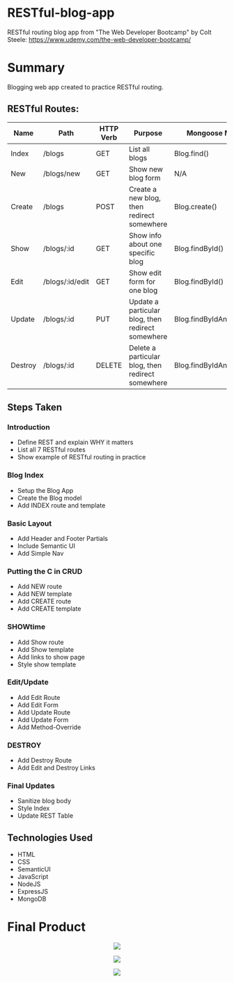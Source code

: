 # RESTful-blog-app

RESTful routing blog app from "The Web Developer Bootcamp" by Colt Steele: https://www.udemy.com/the-web-developer-bootcamp/

# Summary

Blogging web app created to practice RESTful routing.


## RESTful Routes:

| Name    | Path            | HTTP Verb | Purpose                                           | Mongoose Method          |
| ------- | --------------- | --------- | ------------------------------------------------- | ------------------------ |
| Index   | /blogs          | GET       | List all blogs                                    | Blog.find()              |
| New     | /blogs/new      | GET       | Show new blog form                                | N/A                      |
| Create  | /blogs          | POST      | Create a new blog, then redirect somewhere        | Blog.create()            |
| Show    | /blogs/:id      | GET       | Show info about one specific blog                 | Blog.findById()          |
| Edit    | /blogs/:id/edit | GET       | Show edit form for one blog                       | Blog.findById()          |
| Update  | /blogs/:id      | PUT       | Update a particular blog, then redirect somewhere | Blog.findByIdAndUpdate() |
| Destroy | /blogs/:id      | DELETE    | Delete a particular blog, then redirect somewhere | Blog.findByIdAndRemove() |

## Steps Taken

### Introduction
* Define REST and explain WHY it matters
* List all 7 RESTful routes
* Show example of RESTful routing in practice

### Blog Index
* Setup the Blog App
* Create the Blog model
* Add INDEX route and template

### Basic Layout
* Add Header and Footer Partials
* Include Semantic UI
* Add Simple Nav

### Putting the C in CRUD
* Add NEW route
* Add NEW template
* Add CREATE route
* Add CREATE template

### SHOWtime
* Add Show route
* Add Show template
* Add links to show page
* Style show template

### Edit/Update
* Add Edit Route
* Add Edit Form
* Add Update Route
* Add Update Form
* Add Method-Override

### DESTROY
* Add Destroy Route
* Add Edit and Destroy Links

### Final Updates
* Sanitize blog body
* Style Index
* Update REST Table

## Technologies Used

* HTML
* CSS
* SemanticUI
* JavaScript
* NodeJS
* ExpressJS
* MongoDB

# Final Product

 <p align="center">
    <a href="https://imgur.com/GSvGqzl"><img src="https://i.imgur.com/GSvGqzl.png" /></a>
 <p align="center">
  <a href="https://imgur.com/P8i7TVI"><img src="https://i.imgur.com/P8i7TVI.png"  /></a>
  <p align="center">
  <a href="https://imgur.com/gkR4E6O"><img src="https://i.imgur.com/gkR4E6O.png"  /></a>
